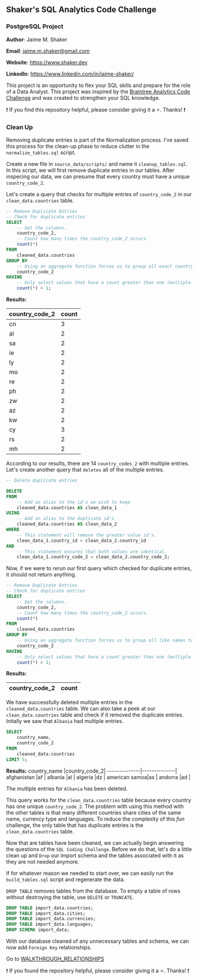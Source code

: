## Shaker's SQL Analytics Code Challenge
### PostgreSQL Project

**Author**: Jaime M. Shaker

**Email**: jaime.m.shaker@gmail.com

**Website**: https://www.shaker.dev

**LinkedIn**: https://www.linkedin.com/in/jaime-shaker/ 

This project is an opportunity to flex your SQL skills and prepare for the role of a Data Analyst.  This project was inspired by the [Braintree Analytics Code Challenge](https://github.com/AlexanderConnelly/BrainTree_SQL_Coding_Challenge_Data_Analyst) and was created to strengthen your SQL knowledge.

:exclamation: If you find this repository helpful, please consider giving it a :star:. Thanks! :exclamation:

###  Clean Up 

Removing duplicate entries is part of the Normalization process.  I've saved this process for the clean-up phase to reduce clutter in the `normalize_tables.sql` script.

Create a new file in `source_data/scripts/` and name it `cleanup_tables.sql`.  In this script, we will first remove duplicate entries in our tables.  After inspecing our data, we can presume that every country must have a unique `country_code_2`.

Let's create a query that checks for multiple entries of `country_code_2` in our `clean_data.countries` table.

```sql
-- Remove Duplicate Entries
-- Check for duplicate entries
SELECT
	-- Get the columns.
	country_code_2,
	-- Count how many times the country_code_2 occurs.
	count(*)
FROM
	cleaned_data.countries
GROUP BY 
	-- Using an aggregate function forces us to group all exact country_codes together.
	country_code_2
HAVING 
	-- Only select values that have a count greater than one (multiple entries).
	count(*) > 1;
```

**Results:**

country_code_2|count|
--------------|-----|
cn            |    3|
al            |    2|
sa            |    2|
ie            |    2|
ly            |    2|
mo            |    2|
re            |    2|
ph            |    2|
zw            |    2|
az            |    2|
kw            |    2|
cy            |    3|
rs            |    2|
mh            |    2|

According to our results, there are 14 `country_codes_2` with multiple entries.  Let's create another query that `deletes` all of the multiple entries. 

```sql
-- Delete duplicate entries

DELETE 
FROM 
	-- Add an alias to the id's we wish to keep
	cleaned_data.countries AS clean_data_1
USING 
	-- Add an alias to the duplicate id's
	cleaned_data.countries AS clean_data_2
WHERE 
	-- This statement will remove the greater value id's.
	clean_data_1.country_id > clean_data_2.country_id
AND 
	-- This statement ensures that both values are identical.
	clean_data_1.country_code_2 = clean_data_2.country_code_2;
```

Now, if we were to rerun our first query which checked for duplicate entries, it should not return anything.

```sql
-- Remove Duplicate Entries
-- Check for duplicate entries
SELECT
	-- Get the columns.
	country_code_2,
	-- Count how many times the country_code_2 occurs.
	count(*)
FROM
	cleaned_data.countries
GROUP BY 
	-- Using an aggregate function forces us to group all like names together.
	country_code_2
HAVING 
	-- Only select values that have a count greater than one (multiple entries).
	count(*) > 1;
```
**Results:**

country_code_2|count|
--------------|-----|

We have successfully deleted multiple entries in the `cleaned_data.countries` table.  We can also take a peek at our `clean_data.countries` table and check if it removed the duplicate entries.  Initally we saw that `Albania` had multiple entries.

```sql
SELECT 
	country_name,
	country_code_2
FROM 
	cleaned_data.countries 
LIMIT 5;
```

**Results:**
country_name  |country_code_2|
--------------|--------------|
afghanistan   |af            |
albania       |al            |
algeria       |dz            |
american samoa|as            |
andorra       |ad            |

The multiple entries for `Albania` has been deleted.  

This query works for the `clean_data.countries` table because every country has one unique `country_code_2`.  The problem with using this method with the other tables is that many different countries share cities of the same name, currency type and languages.  To reduce the complexity of this <i>fun</i> challenge, the only table that has duplicate entries is the `clean_data.countries` table.

Now that are tables have been cleaned, we can actually begin answering the questions of the `SQL Coding Challenge`.  Before we do that, let's do a little clean up and `Drop` our import schema and the tables associated with it as they are not needed anymore.

If for whatever reason we needed to start over, we can easily run the `build_tables.sql` script and regenerate the data.

`DROP TABLE` removes tables from the database. To empty a table of rows without destroying the table, use `DELETE` or `TRUNCATE`.

```sql
DROP TABLE import_data.countries;
DROP TABLE import_data.cities;
DROP TABLE import_data.currencies;
DROP TABLE import_data.languages;
DROP SCHEMA import_data;
```

With our database cleaned of any unnecessary tables and schema, we can now add `Foreign Key` relationships.

Go to [WALKTHROUGH_RELATIONSHIPS](WALKTHROUGH_RELATIONSHIPS.md)

:exclamation: If you found the repository helpful, please consider giving it a :star:. Thanks! :exclamation:



